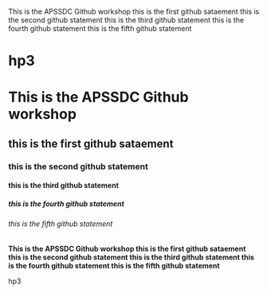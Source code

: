 This is the APSSDC Github workshop
this is the first github sataement
this is the second github statement
this is the third github statement
this is the fourth github statement
this is the fifth github statement
# hp3
# This is the APSSDC Github workshop
## this is the first github sataement
### this is the second github statement
#### this is the third github statement
##### this is the fourth github statement
###### this is the fifth github statement

**This is the APSSDC Github workshop this is the first github sataement this is the second github statement this is the third github statement this is the fourth github statement this is the fifth github statement**

hp3
